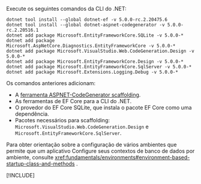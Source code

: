 Execute os seguintes comandos da CLI do .NET:

```dotnetcli
dotnet tool install --global dotnet-ef -v 5.0.0-rc.2.20475.6
dotnet tool install --global dotnet-aspnet-codegenerator -v 5.0.0-rc.2.20516.1
dotnet add package Microsoft.EntityFrameworkCore.SQLite -v 5.0.0-*
dotnet add package Microsoft.AspNetCore.Diagnostics.EntityFrameworkCore -v 5.0.0-*
dotnet add package Microsoft.VisualStudio.Web.CodeGeneration.Design -v 5.0.0-*
dotnet add package Microsoft.EntityFrameworkCore.Design -v 5.0.0-*
dotnet add package Microsoft.EntityFrameworkCore.SqlServer -v 5.0.0-*
dotnet add package Microsoft.Extensions.Logging.Debug -v 5.0.0-*
```

Os comandos anteriores adicionam:

* A [ferramenta ASPNET-CodeGenerator scaffolding](xref:fundamentals/tools/dotnet-aspnet-codegenerator).
* As ferramentas de EF Core para a CLI do .NET.
* O provedor do EF Core SQLite, que instala o pacote EF Core como uma dependência.
* Pacotes necessários para scaffolding: `Microsoft.VisualStudio.Web.CodeGeneration.Design` e `Microsoft.EntityFrameworkCore.SqlServer`.

Para obter orientação sobre a configuração de vários ambientes que permite que um aplicativo Configure seus contextos de banco de dados por ambiente, consulte <xref:fundamentals/environments#environment-based-startup-class-and-methods> .

[!INCLUDE[](~/includes/scaffoldTFM-5.md)]
